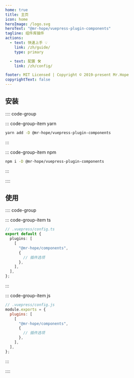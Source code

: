 ```yaml
---
home: true
title: 主页
icon: home
heroImage: /logo.svg
heroText: "@mr-hope/vuepress-plugin-components"
tagline: 组件库插件
actions:
  - text: 快速上手 💡
    link: /zh/guide/
    type: primary

  - text: 配置 🛠
    link: /zh/config/

footer: MIT Licensed | Copyright © 2019-present Mr.Hope
copyrightText: false
---
```


## 安装

:::: code-group

::: code-group-item yarn

```bash
yarn add -D @mr-hope/vuepress-plugin-components
```

:::

::: code-group-item npm

```bash
npm i -D @mr-hope/vuepress-plugin-components
```

:::

::::

## 使用

:::: code-group

::: code-group-item ts

```ts
// .vuepress/config.ts
export default {
  plugins: [
    [
      "@mr-hope/components",
      {
        // 插件选项
      },
    ],
  ],
};
```

:::

::: code-group-item js

```js
// .vuepress/config.js
module.exports = {
  plugins: [
    [
      "@mr-hope/components",
      {
        // 插件选项
      },
    ],
  ],
};
```

:::

::::
